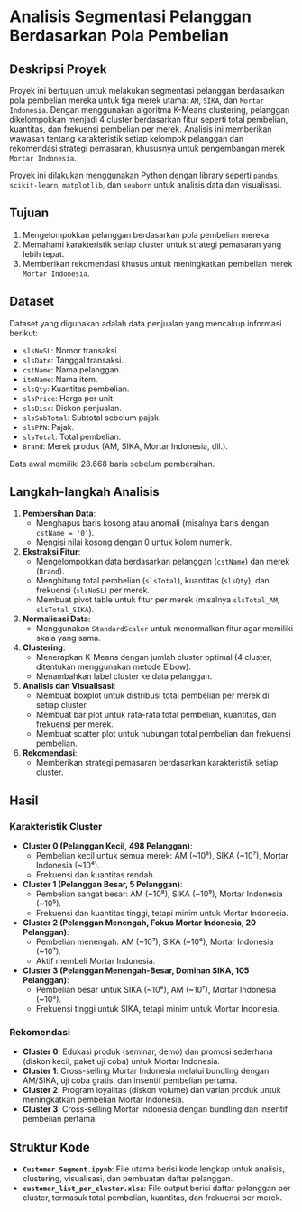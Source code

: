 # Analisis Segmentasi Pelanggan Berdasarkan Pola Pembelian

## Deskripsi Proyek
Proyek ini bertujuan untuk melakukan segmentasi pelanggan berdasarkan pola pembelian mereka untuk tiga merek utama: `AM`, `SIKA`, dan `Mortar Indonesia`. Dengan menggunakan algoritma K-Means clustering, pelanggan dikelompokkan menjadi 4 cluster berdasarkan fitur seperti total pembelian, kuantitas, dan frekuensi pembelian per merek. Analisis ini memberikan wawasan tentang karakteristik setiap kelompok pelanggan dan rekomendasi strategi pemasaran, khususnya untuk pengembangan merek `Mortar Indonesia`.

Proyek ini dilakukan menggunakan Python dengan library seperti `pandas`, `scikit-learn`, `matplotlib`, dan `seaborn` untuk analisis data dan visualisasi.

## Tujuan
1. Mengelompokkan pelanggan berdasarkan pola pembelian mereka.
2. Memahami karakteristik setiap cluster untuk strategi pemasaran yang lebih tepat.
3. Memberikan rekomendasi khusus untuk meningkatkan pembelian merek `Mortar Indonesia`.

## Dataset
Dataset yang digunakan adalah data penjualan yang mencakup informasi berikut:
- `slsNoSL`: Nomor transaksi.
- `slsDate`: Tanggal transaksi.
- `cstName`: Nama pelanggan.
- `itmName`: Nama item.
- `slsQty`: Kuantitas pembelian.
- `slsPrice`: Harga per unit.
- `slsDisc`: Diskon penjualan.
- `slsSubTotal`: Subtotal sebelum pajak.
- `slsPPN`: Pajak.
- `slsTotal`: Total pembelian.
- `Brand`: Merek produk (AM, SIKA, Mortar Indonesia, dll.).

Data awal memiliki 28.668 baris sebelum pembersihan.

## Langkah-langkah Analisis
1. **Pembersihan Data**:
   - Menghapus baris kosong atau anomali (misalnya baris dengan `cstName = '0'`).
   - Mengisi nilai kosong dengan 0 untuk kolom numerik.
2. **Ekstraksi Fitur**:
   - Mengelompokkan data berdasarkan pelanggan (`cstName`) dan merek (`Brand`).
   - Menghitung total pembelian (`slsTotal`), kuantitas (`slsQty`), dan frekuensi (`slsNoSL`) per merek.
   - Membuat pivot table untuk fitur per merek (misalnya `slsTotal_AM`, `slsTotal_SIKA`).
3. **Normalisasi Data**:
   - Menggunakan `StandardScaler` untuk menormalkan fitur agar memiliki skala yang sama.
4. **Clustering**:
   - Menerapkan K-Means dengan jumlah cluster optimal (4 cluster, ditentukan menggunakan metode Elbow).
   - Menambahkan label cluster ke data pelanggan.
5. **Analisis dan Visualisasi**:
   - Membuat boxplot untuk distribusi total pembelian per merek di setiap cluster.
   - Membuat bar plot untuk rata-rata total pembelian, kuantitas, dan frekuensi per merek.
   - Membuat scatter plot untuk hubungan total pembelian dan frekuensi pembelian.
6. **Rekomendasi**:
   - Memberikan strategi pemasaran berdasarkan karakteristik setiap cluster.

## Hasil
### Karakteristik Cluster
- **Cluster 0 (Pelanggan Kecil, 498 Pelanggan)**:
  - Pembelian kecil untuk semua merek: AM (~10⁶), SIKA (~10⁷), Mortar Indonesia (~10⁴).
  - Frekuensi dan kuantitas rendah.
- **Cluster 1 (Pelanggan Besar, 5 Pelanggan)**:
  - Pembelian sangat besar: AM (~10⁸), SIKA (~10⁹), Mortar Indonesia (~10⁵).
  - Frekuensi dan kuantitas tinggi, tetapi minim untuk Mortar Indonesia.
- **Cluster 2 (Pelanggan Menengah, Fokus Mortar Indonesia, 20 Pelanggan)**:
  - Pembelian menengah: AM (~10⁷), SIKA (~10⁸), Mortar Indonesia (~10⁷).
  - Aktif membeli Mortar Indonesia.
- **Cluster 3 (Pelanggan Menengah-Besar, Dominan SIKA, 105 Pelanggan)**:
  - Pembelian besar untuk SIKA (~10⁸), AM (~10⁷), Mortar Indonesia (~10⁵).
  - Frekuensi tinggi untuk SIKA, tetapi minim untuk Mortar Indonesia.

### Rekomendasi
- **Cluster 0**: Edukasi produk (seminar, demo) dan promosi sederhana (diskon kecil, paket uji coba) untuk Mortar Indonesia.
- **Cluster 1**: Cross-selling Mortar Indonesia melalui bundling dengan AM/SIKA, uji coba gratis, dan insentif pembelian pertama.
- **Cluster 2**: Program loyalitas (diskon volume) dan varian produk untuk meningkatkan pembelian Mortar Indonesia.
- **Cluster 3**: Cross-selling Mortar Indonesia dengan bundling dan insentif pembelian pertama.

## Struktur Kode
- **`Customer Segment.ipynb`**: File utama berisi kode lengkap untuk analisis, clustering, visualisasi, dan pembuatan daftar pelanggan.
- **`customer_list_per_cluster.xlsx`**: File output berisi daftar pelanggan per cluster, termasuk total pembelian, kuantitas, dan frekuensi per merek.
